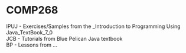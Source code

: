 # COMP268

IPUJ - Exercises/Samples from the _Introduction to Programming Using Java_TextBook_7_0<br>
JCB - Tutorials from Blue Pelican Java textbook<br>
BP - Lessons from ...
